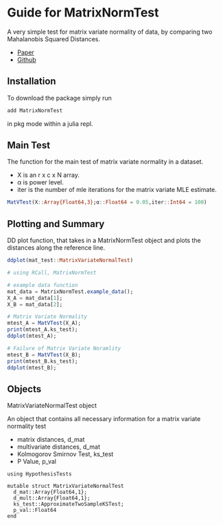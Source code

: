 # Guide for MatrixNormTest

A very simple test for matrix variate normality of data, by comparing two Mahalanobis Squared Distances.

- [Paper](https://www.google.com)
- [Github](https://www.google.com)



## Installation
To download the package simply run
```julia
add MatrixNormTest
```
in pkg mode within a julia repl.

## Main Test
The function for the main test of matrix variate normality in a dataset.
- X is an r x c x N array.
- α is power level.
- iter is the number of mle iterations for the matrix variate MLE estimate.

```julia
MatVTest(X::Array{Float64,3};α::Float64 = 0.05,iter::Int64 = 100)
```

## Plotting and Summary
DD plot function, that takes in a MatrixNormTest object and plots the distances along the reference line.
```julia
ddplot(mat_test::MatrixVariateNormalTest)
```

```julia
# using RCall, MatrixNormTest

# example data function
mat_data = MatrixNormTest.example_data();
X_A = mat_data[1];
X_B = mat_data[2];

# Matrix Variate Normality
mtest_A = MatVTest(X_A);
print(mtest_A.ks_test);
ddplot(mtest_A);

# Failure of Matrix Variate Noramlity
mtest_B = MatVTest(X_B);
print(mtest_B.ks_test);
ddplot(mtest_B);

```

## Objects
MatrixVariateNormalTest object

An object that contains all necessary information for a matrix variate normality test

- matrix distances, d_mat
- multivariate distances, d_mat
- Kolmogorov Smirnov Test, ks_test
- P Value, p_val
```@setup norm_struct
using HypothesisTests
```
```@example norm_struct
mutable struct MatrixVariateNormalTest
  d_mat::Array{Float64,1};
  d_mult::Array{Float64,1};
  ks_test::ApproximateTwoSampleKSTest;
  p_val::Float64
end
```
